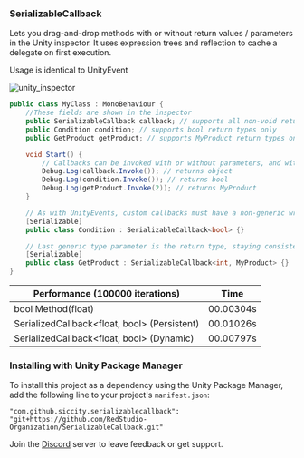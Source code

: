 ### SerializableCallback
Lets you drag-and-drop methods with or without return values / parameters in the Unity inspector.
It uses expression trees and reflection to cache a delegate on first execution.

Usage is identical to UnityEvent

![unity_inspector](https://user-images.githubusercontent.com/6402525/34294989-46de127e-e70b-11e7-84f0-99bc4525a8f5.png)
```csharp
public class MyClass : MonoBehaviour {
    //These fields are shown in the inspector
    public SerializableCallback callback; // supports all non-void return types
    public Condition condition; // supports bool return types only
    public GetProduct getProduct; // supports MyProduct return types only

    void Start() {
        // Callbacks can be invoked with or without parameters, and with different types
        Debug.Log(callback.Invoke()); // returns object
        Debug.Log(condition.Invoke()); // returns bool
        Debug.Log(getProduct.Invoke(2)); // returns MyProduct
    }

    // As with UnityEvents, custom callbacks must have a non-generic wrapper class marked as [Serializable] in order to be serialized by Unity
    [Serializable]
    public class Condition : SerializableCallback<bool> {}

    // Last generic type parameter is the return type, staying consistent with System.Func
    [Serializable]
    public class GetProduct : SerializableCallback<int, MyProduct> {}
}
```

| Performance (100000 iterations)              | Time      |
| -------------------------------------------- | --------- |
| bool Method(float)                           | 00.00304s |
| SerializedCallback<float, bool> (Persistent) | 00.01026s |
| SerializedCallback<float, bool> (Dynamic)    | 00.00797s |


### Installing with Unity Package Manager
To install this project as a dependency using the Unity Package Manager,
add the following line to your project's `manifest.json`:

```
"com.github.siccity.serializablecallback": "git+https://github.com/RedStudio-Organization/SerializableCallback.git"
```

Join the [Discord](https://discord.gg/qgPrHv4 "Join Discord server") server to leave feedback or get support.



